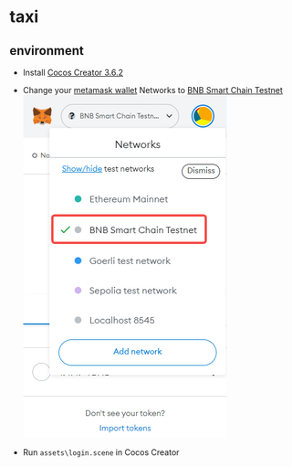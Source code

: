 # taxi

## environment 

- Install [Cocos Creator 3.6.2](https://www.cocos.com/)

- Change your [metamask wallet](https://metamask.io/) Networks to [BNB Smart Chain Testnet](https://testnet.bscscan.com/
)
![](./doc/img/metamask_networks.jpg)

- Run `assets\login.scene` in Cocos Creator